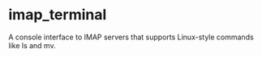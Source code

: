 # imap_terminal
A console interface to IMAP servers that supports Linux-style commands like ls and mv.
